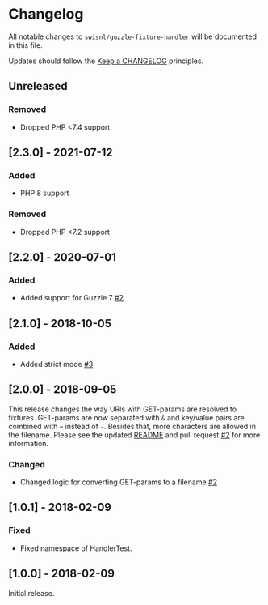 # Changelog

All notable changes to `swisnl/guzzle-fixture-handler` will be documented in this file.

Updates should follow the [Keep a CHANGELOG](http://keepachangelog.com/) principles.

## Unreleased

### Removed
- Dropped PHP <7.4 support.

## [2.3.0] - 2021-07-12

### Added
- PHP 8 support

### Removed
- Dropped PHP <7.2 support

## [2.2.0] - 2020-07-01

### Added
- Added support for Guzzle 7 [#2](https://github.com/swisnl/guzzle-fixture-handler/pull/2)

## [2.1.0] - 2018-10-05

### Added
- Added strict mode [#3](https://github.com/swisnl/php-http-fixture-client/pull/3)

## [2.0.0] - 2018-09-05

This release changes the way URIs with GET-params are resolved to fixtures. GET-params are now separated with `&` and key/value pairs are combined with `=` instead of `-`. Besides that, more characters are allowed in the filename. Please see the updated [README](https://github.com/swisnl/php-http-fixture-client/blob/master/README.md) and pull request [#2](https://github.com/swisnl/php-http-fixture-client/pull/2) for more information.

### Changed
- Changed logic for converting GET-params to a filename [#2](https://github.com/swisnl/php-http-fixture-client/pull/2)

## [1.0.1] - 2018-02-09

### Fixed
- Fixed namespace of HandlerTest.

## [1.0.0] - 2018-02-09

Initial release.
